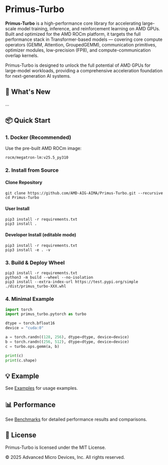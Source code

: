 # Primus-Turbo
**Primus-Turbo** is a high-performance core library for accelerating large-scale model training, inference, and reinforcement learning on AMD GPUs. Built and optimized for the AMD ROCm platform, it targets the full performance stack in Transformer-based models — covering core compute operators (GEMM, Attention, GroupedGEMM), communication primitives, optimizer modules, low-precision (FP8), and compute-communication overlap kernels.

Primus-Turbo is designed to unlock the full potential of AMD GPUs for large-model workloads, providing a comprehensive acceleration foundation for next-generation AI systems.


## 🚀 What's New
...


## 📦 Quick Start

### 1. Docker (Recommended)
Use the pre-built AMD ROCm image:
```
rocm/megatron-lm:v25.5_py310
```

### 2. Install from Source
#### Clone Repository
```
git clone https://github.com/AMD-AIG-AIMA/Primus-Turbo.git --recursive
cd Primus-Turbo
```
#### User Install
```
pip3 install -r requirements.txt
pip3 install .
```

#### Developer Install (editable mode)
```
pip3 install -r requirements.txt
pip3 install -e . -v
```

### 3. Build & Deploy Wheel
```
pip3 install -r requirements.txt
python3 -m build --wheel --no-isolation
pip3 install --extra-index-url https://test.pypi.org/simple ./dist/primus_turbo-XXX.whl
```

### 4. Minimal Example
```python
import torch
import primus_turbo.pytorch as turbo

dtype = torch.bfloat16
device = "cuda:0"

a = torch.randn((128, 256), dtype=dtype, device=device)
b = torch.randn((256, 512), dtype=dtype, device=device)
c = turbo.ops.gemm(a, b)

print(c)
print(c.shape)
```

## 💡 Example
See [Examples](./docs/examples.md) for usage examples.


## 📊 Performance
See [Benchmarks](./benchmark/README.md) for detailed performance results and comparisons.



## 📜 License

Primus-Turbo is licensed under the MIT License.

© 2025 Advanced Micro Devices, Inc. All rights reserved.
